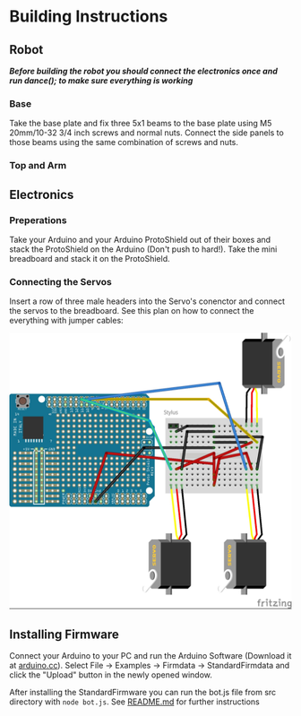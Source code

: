 Building Instructions
=====

Robot
---

***Before building the robot you should connect the electronics once and run dance(); to make sure everything is working***

<h3>Base</h3>
Take the base plate and fix three 5x1 beams to the base plate using M5 20mm/10-32 3/4 inch screws and normal nuts. Connect the side panels to those beams using the same combination of screws and nuts.

<h3>Top and Arm</h3>



Electronics
----

<h3>Preperations</h3>

Take your Arduino and your Arduino ProtoShield out of their boxes and stack the ProtoShield on the Arduino (Don't push to hard!). Take the mini breadboard and stack it on the ProtoShield.

<h3>Connecting the Servos</h3>

Insert a row of three male headers into the Servo's conenctor and connect the servos to the breadboard. See this plan on how to connect the everything with jumper cables:

![Connection plan](instruction_imgs/connectingplan.jpg)

Installing Firmware
----
Connect your Arduino to your PC and run the Arduino Software (Download it at [arduino.cc](http://arduino.cc/en/Main/Software#toc2)). Select File -> Examples -> Firmdata -> StandardFirmdata and click the "Upload" button in the newly opened window.

After installing the StandardFirmware you can run the bot.js file from src directory with `node bot.js`. See [README.md](README.md) for further instructions